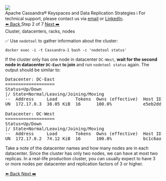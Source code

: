 <!-- TOP -->
<div class="top">
  <img class="scenario-academy-logo" src="https://datastax-academy.github.io/katapod-shared-assets/images/ds-academy-2023.svg" />
  <div class="scenario-title-section">
    <span class="scenario-title">Apache Cassandra® Keyspaces and Data Replication Strategies</span>
    <span class="scenario-subtitle">ℹ️ For technical support, please contact us via <a href="mailto:aleksandr.volochnev@datastax.com">email</a> or <a href="https://dtsx.io/aleks">LinkedIn</a>.</span> 
  </div>
</div>

<!-- NAVIGATION -->
<div id="navigation-top" class="navigation-top">
 <a href='command:katapod.loadPage?[{"step":"step1"}]'
   class="btn btn-dark navigation-top-left">⬅️ Back
 </a>
<span class="step-count"> Step 2 of 7</span>
 <a href='command:katapod.loadPage?[{"step":"step3"}]' 
    class="btn btn-dark navigation-top-right">Next ➡️
  </a>
</div>

<!-- CONTENT -->

<div class="step-title">Cluster, datacenters, racks, nodes</div>

✅ Use `nodetool` to gather information about the cluster:

```
docker exec -i -t Cassandra-1 bash -c 'nodetool status'
```

If the cluster only has one node in datacenter `DC-West`, **wait for the second node in datacenter `DC-East` to join** and run `nodetool status` again. The output should be similar to:

<pre class="non-executable-code">
Datacenter: DC-East
===================
Status=Up/Down
|/ State=Normal/Leaving/Joining/Moving
--  Address     Load       Tokens  Owns (effective)  Host ID                               Rack 
UN  172.17.0.3  38.05 KiB  16      100.0%            e5eb2dda-ed95-4081-9f45-f3903cd21a23  rack1

Datacenter: DC-West
===================
Status=Up/Down
|/ State=Normal/Leaving/Joining/Moving
--  Address     Load       Tokens  Owns (effective)  Host ID                               Rack 
UN  172.17.0.2  74.12 KiB  16      100.0%            bc1c6aa2-b3fd-45a6-8e62-db4d420fbfdc  rack1
</pre>


Take a note of the datacenter names and how many nodes are in each datacenter. 
Since the cluster has only two nodes, we can have at most two replicas. 
In a real-life production cluster, you can usually expect to have 3 or more nodes per datacenter and replication factors of 3 or higher.


<!-- NAVIGATION -->
<div id="navigation-bottom" class="navigation-bottom">
 <a href='command:katapod.loadPage?[{"step":"step1"}]'
   class="btn btn-dark navigation-bottom-left">⬅️ Back
 </a>
 <a href='command:katapod.loadPage?[{"step":"step3"}]'
    class="btn btn-dark navigation-bottom-right">Next ➡️
  </a>
</div>

